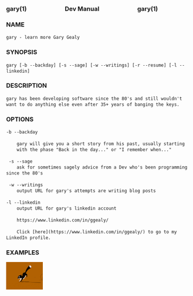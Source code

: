 ### gary(1) <img height="10" hspace="50"/>Dev Manual<img height="10" hspace="50"/> gary(1)

### NAME
    gary - learn more Gary Gealy

### SYNOPSIS
    
    gary [-b --backday] [-s --sage] [-w --writings] [-r --resume] [-l --linkedin] 

### DESCRIPTION

    gary has been developing software since the 80's and still wouldn't 
    want to do anything else even after 35+ years of banging the keys.
    
### OPTIONS

    -b --backday

        gary will give you a short story from his past, usually starting
        with the phase "Back in the day..." or "I remember when..."
     
     -s --sage
        ask for sometimes sagely advice from a Dev who's been programming since the 80's

     -w --writings
        output URL for gary's attempts are writing blog posts

    -l --linkedin
        output URL for gary's linkedin account
        
        https://www.linkedin.com/in/ggealy/
        
        Click [here](https://www.linkedin.com/in/ggealy/) to go to my LinkedIn profile. 

### EXAMPLES

<img src="./assets/running-sql.gif" width="100">

<!--
**GaryGealy/GaryGealy** is a ✨ _special_ ✨ repository because its `README.md` (this file) appears on your GitHub profile.

Here are some ideas to get you started:

- 🔭 I’m currently working on ...
- 🌱 I’m currently learning ...
- 👯 I’m looking to collaborate on ...
- 🤔 I’m looking for help with ...
- 💬 Ask me about ...
- 📫 How to reach me: ...
- 😄 Pronouns: ...
- ⚡ Fun fact: ...
-->
